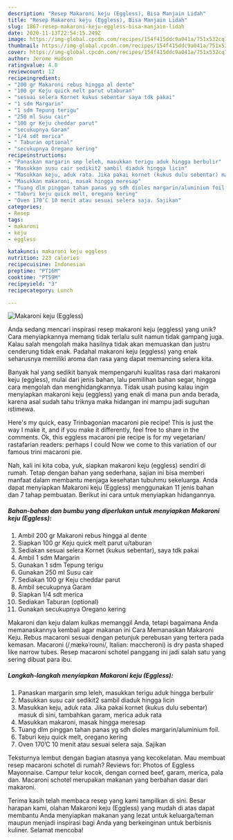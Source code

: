 ```yaml
---
description: "Resep Makaroni keju (Eggless), Bisa Manjain Lidah"
title: "Resep Makaroni keju (Eggless), Bisa Manjain Lidah"
slug: 1867-resep-makaroni-keju-eggless-bisa-manjain-lidah
date: 2020-11-13T22:54:15.249Z
image: https://img-global.cpcdn.com/recipes/154f415ddc9a041a/751x532cq70/makaroni-keju-eggless-foto-resep-utama.jpg
thumbnail: https://img-global.cpcdn.com/recipes/154f415ddc9a041a/751x532cq70/makaroni-keju-eggless-foto-resep-utama.jpg
cover: https://img-global.cpcdn.com/recipes/154f415ddc9a041a/751x532cq70/makaroni-keju-eggless-foto-resep-utama.jpg
author: Jerome Hudson
ratingvalue: 4.8
reviewcount: 12
recipeingredient:
- "200 gr Makaroni rebus hingga al dente"
- "100 gr Keju quick melt parut utaburan"
- "sesuai selera Kornet kukus sebentar saya tdk pakai"
- "1 sdm Margarin"
- "1 sdm Tepung terigu"
- "250 ml Susu cair"
- "100 gr Keju cheddar parut"
- "secukupnya Garam"
- "1/4 sdt merica"
- " Taburan optional"
- "secukupnya Oregano kering"
recipeinstructions:
- "Panaskan margarin smp leleh, masukkan terigu aduk hingga berbulir"
- "Masukkan susu cair sedikit2 sambil diaduk hingga licin"
- "Masukkan keju, aduk rata. Jika pakai kornet (kukus dulu sebentar) masuk di sini, tambahkan garam, merica aduk rata"
- "Masukkan makaroni, masak hingga meresap"
- "Tuang dlm pinggan tahan panas yg sdh dioles margarin/aluminium foil."
- "Taburi keju quick melt, oregano kering"
- "Oven 170’C 10 menit atau sesuai selera saja. Sajikan"
categories:
- Resep
tags:
- makaroni
- keju
- eggless

katakunci: makaroni keju eggless 
nutrition: 223 calories
recipecuisine: Indonesian
preptime: "PT16M"
cooktime: "PT59M"
recipeyield: "3"
recipecategory: Lunch

---
```



![Makaroni keju (Eggless)](https://img-global.cpcdn.com/recipes/154f415ddc9a041a/751x532cq70/makaroni-keju-eggless-foto-resep-utama.jpg)

Anda sedang mencari inspirasi resep makaroni keju (eggless) yang unik? Cara menyiapkannya memang tidak terlalu sulit namun tidak gampang juga. Kalau salah mengolah maka hasilnya tidak akan memuaskan dan justru cenderung tidak enak. Padahal makaroni keju (eggless) yang enak seharusnya memiliki aroma dan rasa yang dapat memancing selera kita.

Banyak hal yang sedikit banyak mempengaruhi kualitas rasa dari makaroni keju (eggless), mulai dari jenis bahan, lalu pemilihan bahan segar, hingga cara mengolah dan menghidangkannya. Tidak usah pusing kalau ingin menyiapkan makaroni keju (eggless) yang enak di mana pun anda berada, karena asal sudah tahu triknya maka hidangan ini mampu jadi suguhan istimewa.

Here&#39;s my quick, easy Trinbagonian macaroni pie recipe! This is just the way I make it, and if you make it differently, feel free to share in the comments. Ok, this eggless macaroni pie recipe is for my vegetarian/ rastafarian readers: perhaps I could Now we come to this variation of our famous trini macaroni pie.


Nah, kali ini kita coba, yuk, siapkan makaroni keju (eggless) sendiri di rumah. Tetap dengan bahan yang sederhana, sajian ini bisa memberi manfaat dalam membantu menjaga kesehatan tubuhmu sekeluarga. Anda dapat menyiapkan Makaroni keju (Eggless) menggunakan 11 jenis bahan dan 7 tahap pembuatan. Berikut ini cara untuk menyiapkan hidangannya.

<!--inarticleads1-->

##### Bahan-bahan dan bumbu yang diperlukan untuk menyiapkan Makaroni keju (Eggless):

1. Ambil 200 gr Makaroni rebus hingga al dente
1. Siapkan 100 gr Keju quick melt parut u/taburan
1. Sediakan sesuai selera Kornet (kukus sebentar), saya tdk pakai
1. Ambil 1 sdm Margarin
1. Gunakan 1 sdm Tepung terigu
1. Gunakan 250 ml Susu cair
1. Sediakan 100 gr Keju cheddar parut
1. Ambil secukupnya Garam
1. Siapkan 1/4 sdt merica
1. Sediakan  Taburan (optional)
1. Gunakan secukupnya Oregano kering


Makaroni dan keju dalam kulkas memanggil Anda, tetapi bagaimana Anda memanaskannya kembali agar makanan ini Cara Memanaskan Makaroni Keju. Rebus macaroni sesuai dengan petunjuk perebusan yang tertera pada kemasan. Macaroni (/ˌmækəˈroʊni/, Italian: maccheroni) is dry pasta shaped like narrow tubes. Resep macaroni schotel panggang ini jadi salah satu yang sering dibuat para ibu. 

<!--inarticleads2-->

##### Langkah-langkah menyiapkan Makaroni keju (Eggless):

1. Panaskan margarin smp leleh, masukkan terigu aduk hingga berbulir
1. Masukkan susu cair sedikit2 sambil diaduk hingga licin
1. Masukkan keju, aduk rata. Jika pakai kornet (kukus dulu sebentar) masuk di sini, tambahkan garam, merica aduk rata
1. Masukkan makaroni, masak hingga meresap
1. Tuang dlm pinggan tahan panas yg sdh dioles margarin/aluminium foil.
1. Taburi keju quick melt, oregano kering
1. Oven 170’C 10 menit atau sesuai selera saja. Sajikan


Teksturnya lembut dengan bagian atasnya yang kecokelatan. Mau membuat resep macaroni schotel di rumah? Reviews for: Photos of Eggless Mayonnaise. Campur telur kocok, dengan corned beef, garam, merica, pala dan. Macaroni schotel merupakan makanan yang berbahan dasar dari makaroni. 

Terima kasih telah membaca resep yang kami tampilkan di sini. Besar harapan kami, olahan Makaroni keju (Eggless) yang mudah di atas dapat membantu Anda menyiapkan makanan yang lezat untuk keluarga/teman maupun menjadi inspirasi bagi Anda yang berkeinginan untuk berbisnis kuliner. Selamat mencoba!
